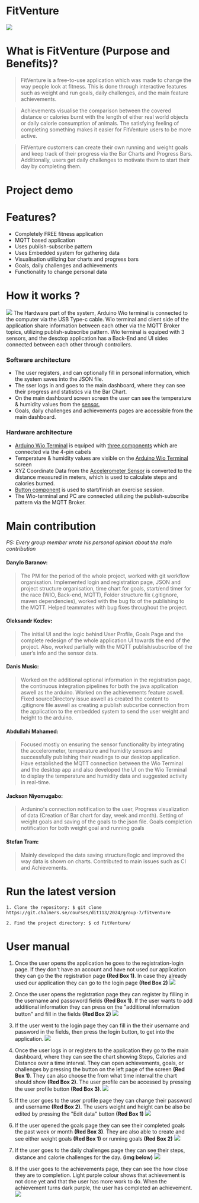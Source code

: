 # FitVenture
![ ](https://git.chalmers.se/courses/dit113/2024/group-7/fitventure/-/raw/main/src/main/resources/fitVenture/ui/images/fitVentureLogo2.jpg?ref_type=heads)

# What is FitVenture (Purpose and Benefits)?

> FitVenture is a free-to-use application which was made to change the way people look at fitness. This is done through interactive features such as weight and run goals, daily challenges, and the main feature achievements.

> Achievements visualise the comparison between the covered distance or calories burnt with the length of either real world objects or daily calorie consumption of animals. The satisfying feeling of completing something makes it easier for FitVenture users to be more active. 

> FitVenture customers can create their own running and weight goals and keep track of their progress via the Bar Charts and Progress Bars. Additionally, users get daily challenges to motivate them to start their day by completing them.

# Project demo

# Features?
- Completely FREE fitness application 
- MQTT based application 
- Uses publish-subscribe pattern
- Uses Embedded system for gathering data 
- Visualisation utilizing bar charts and progress bars 
- Goals, daily challenges and achievements 
- Functionality to change personal data  

# How it works ?
![ ](https://git.chalmers.se/courses/dit113/2024/group-7/fitventure/-/raw/47-readme-update/src/main/resources/fitVenture/ui/images/SystemDiagram.png?ref_type=heads)
The Hardware part of the system, Arduino Wio terminal is connected to the computer via the USB Type-c cable. Wio terminal and client side of the application share information between each other via the MQTT Broker topics, utilizing publish-subscribe pattern. Wio terminal is equiped with 3 sensors, and the desctop application has a Back-End and UI sides connected between each other through controllers.

### Software architecture
- The user registers, and can optionally fill in personal information, which the system saves into the JSON file. 
- The sser logs in and goes to the main dashboard, where they can see their progress and statistics via the Bar Chart.  
- On the main dashboard screen screen the user can see the temperature & humidity values from the [sensor.](https://wiki.seeedstudio.com/Grove-TemperatureAndHumidity_Sensor/) 
- Goals, daily challenges and achievements pages are accessible from the main dashboard. 

### Hardware architecture

- [Arduino Wio Terminal](https://wiki.seeedstudio.com/Wio-Terminal-Getting-Started/) is equiped with [three components](https://git.chalmers.se/courses/dit113/2024/group-7/fitventure/-/wikis/Components) which are connected via the 4-pin cabels 
- Temperature & humidity values are visible on the [Arduino Wio Terminal](https://wiki.seeedstudio.com/Wio-Terminal-Getting-Started/) screen 
- XYZ Coordinate Data from the [Accelerometer Sensor](https://wiki.seeedstudio.com/Grove-3-Axis_Digital_Accelerometer-1.5g/) is converted to the distance measured in meters, which is used to calculate steps and calories burned.
- [Button component](https://wiki.seeedstudio.com/Grove-Button/) is used to start/finish an exercise session.
- The Wio-terminal and PC are connected utilizing the publish-subscribe pattern via the MQTT Broker. 

# Main contribution 
_PS: Every group member wrote his personal opinion about the main contribution_

#### Danylo Baranov: 
> The PM for the period of the whole project, worked with git workflow organisation. Implemented login and registration page, JSON and project structure organisation, time chart for goals, start/end timer for the race (WIO, Back-end, MQTT), Folder structure fix (.gitignore, maven dependencies), worked with the bug fix of the publishing to the MQTT. Helped teammates with bug fixes throughout the project. 

#### Oleksandr Kozlov:
>  The initial UI and the logic behind User Profile, Goals Page and the complete redesign of the whole application UI towards the end of the project. Also, worked partially with the MQTT publish/subscribe of the user’s info and the sensor data.

#### Danis Music:
> Worked on the additional optional information in the registration page, the continuous integration pipelines for both the java application aswell as the arduino.  Worked on the achievements feature aswell. Fixed sourceDirectory issue aswell as created the content to .gitignore file aswell as creating a publish subcsribe connection from the application to the embedded system to send the user weight and height to the arduino.

#### Abdullahi Mahamed:
> Focused mostly on ensuring the sensor functionality by integrating the accelerometer, temperature and humidity sensors and successfully publishing their readings to our desktop application. Have established the MQTT connection between the Wio Terminal and the desktop app and also developed the UI on the Wio Terminal to display the temperature and humidity data and suggested activity in real-time.

#### Jackson Niyomugabo:
> Ardunino's connection notification to the user, Progress visualization of data (Creation of Bar chart for day, week and month). Setting of weight goals and saving of the goals to the json file. Goals completion notification for both weight goal and running goals 

#### Stefan Tram:
> Mainly developed the data saving structure/logic and improved the way data is shown on charts. Contributed to main issues such as CI and Achievements. 


# Run the latest version 
` 1. Clone the repository: $ git clone https://git.chalmers.se/courses/dit113/2024/group-7/fitventure `

`2. Find the project directory: $ cd FitVenture/`

# User manual 
1. Once the user opens the application he goes to the registration-login page. If they don't have an account and have not used our application they can go the the registration page **(Red Box 1)**. In case they already used our application they can go to the login page **(Red Box 2)**
![ ](https://git.chalmers.se/courses/dit113/2024/group-7/fitventure/-/raw/47-readme-update/src/main/resources/fitVenture/ui/images/UserManualPages/LoginRegistrationPage.jpg?ref_type=heads)

2. Once the user opens the registration page they can register by filling in the username and passoword fields **(Red Box 1)**. If the user wants to add additional information they can press on the "additional information button" and fill in the fields **(Red Box 2)**
![ ](https://git.chalmers.se/courses/dit113/2024/group-7/fitventure/-/raw/47-readme-update/src/main/resources/fitVenture/ui/images/UserManualPages/RegistrationPage.png?ref_type=heads)

3. If the user went to the login page they can fill in the their username and password in the fields, then press the login button, to get into the application.
![](https://git.chalmers.se/courses/dit113/2024/group-7/fitventure/-/raw/47-readme-update/src/main/resources/fitVenture/ui/images/UserManualPages/LoginPage.png?ref_type=heads)

4. Once the user logs in or registers to the application they go to the main dashboard, where they can see the chart showing Steps, Calories and Distance over a time interval. They can open achievements, goals, or challenges by pressing the button on the left page of the screen **(Red Box 1)**. They can also choose the from what time interval the chart should show **(Red Box 2)**. The user profile can be accessed by pressing the user profile button **(Red Box 3)**.
![](https://git.chalmers.se/courses/dit113/2024/group-7/fitventure/-/raw/47-readme-update/src/main/resources/fitVenture/ui/images/UserManualPages/MainDashboardPage.png?ref_type=heads)

5. If the user goes to the user profile page they can change their password and username **(Red Box 2)**. The users weight and height can be also be edited by pressing the "Edit data" button **(Red Box 1)**
![](https://git.chalmers.se/courses/dit113/2024/group-7/fitventure/-/raw/47-readme-update/src/main/resources/fitVenture/ui/images/UserManualPages/UserProfilePage.png?ref_type=heads)

6. If the user opened the goals page they can see their completed goals the past week or month **(Red Box 3)**. They are also able to create and see either weight goals **(Red Box 1)** or running goals **(Red Box 2)**
![](https://git.chalmers.se/courses/dit113/2024/group-7/fitventure/-/raw/47-readme-update/src/main/resources/fitVenture/ui/images/UserManualPages/GoalsPage.png?ref_type=heads)

7. If the user goes to the daily challenges page they can see their steps, distance and calorie challenges for the day. **(img below)**
![](https://git.chalmers.se/courses/dit113/2024/group-7/fitventure/-/raw/47-readme-update/src/main/resources/fitVenture/ui/images/UserManualPages/ChallendgesPage.png?ref_type=heads)

8. If the user goes to the achievements page, they can see the how close they are to completion. Light purple colour shows that achievement is not done yet and that the user has more work to do. When the achievement turns dark purple, the user has completed an achievement. 
![](https://git.chalmers.se/courses/dit113/2024/group-7/fitventure/-/raw/47-readme-update/src/main/resources/fitVenture/ui/images/UserManualPages/AchievementPage.png?ref_type=heads)







